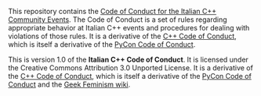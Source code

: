 This repository contains the [Code of Conduct for the Italian C++ Community Events](code_of_conduct.md). 
The Code of Conduct is a set of rules regarding appropriate behavior at Italian C++ events and procedures for dealing with violations of those rules. It is a derivative of the [C++ Code of Conduct](https://github.com/brycelelbach/cpp_code_of_conduct), which is itself a derivative of the [PyCon Code of Conduct](https://github.com/python/pycon-code-of-conduct).

This is version 1.0 of the **Italian C++ Code of Conduct**. It is licensed under the Creative Commons Attribution 3.0 Unported License. It is a derivative of the [C++ Code of Conduct](https://github.com/brycelelbach/cpp_code_of_conduct), which is itself a derivative of the [PyCon Code of Conduct](https://github.com/python/pycon-code-of-conduct) and the [Geek Feminism wiki](https://geekfeminism.wikia.com/wiki/Conference_anti-harassment).
